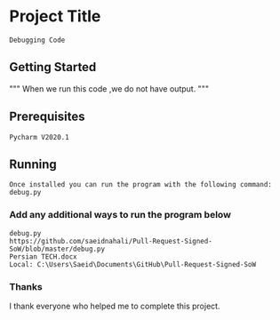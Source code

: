 # Project Title
```
Debugging Code
```
## Getting Started

"""
When we run this code ,we do not have output.
"""


## Prerequisites
```
Pycharm V2020.1
```

## Running
```
Once installed you can run the program with the following command:
debug.py
```

### Add any additional ways to run the program below

```
debug.py
https://github.com/saeidnahali/Pull-Request-Signed-SoW/blob/master/debug.py
Persian TECH.docx
Local: C:\Users\Saeid\Documents\GitHub\Pull-Request-Signed-SoW
```
### Thanks
I thank everyone who helped me to complete this project.
